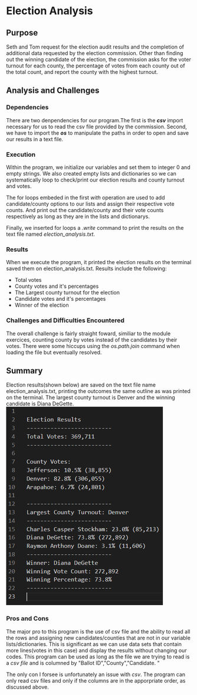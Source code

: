 # Election Analysis

## Purpose
Seth and Tom request for the election audit results and the completion of additional data requested by the election commission. Other than finding out the winning candidate of the election, the commission asks for the voter turnout for each county, the percentage of votes from each county out of the total count, and report the county with the highest turnout.

## Analysis and Challenges
### Dependencies
There are two denpendencies for our program.The first is the **_csv_** import necessary for us to read the csv file provided by the commission. Second, we have to import the **_os_** to manipulate the paths in order to open and save our results in a text file.

### Execution 
Within the program, we initialize our variables and set them to integer 0 and empty strings. We also created empty lists and dictionaries so we can systematically loop to check/print our election results and county turnout and votes. 

The for loops embeded in the first _with_ operation are used to add candidate/county options to our lists and assign their respective vote counts. And print out the candidate/county and their vote counts respectively as long as they are in the lists and dictionarys.

Finally, we inserted for loops a _.write_ command to print the results on the text file named _election_analysis.txt_.

### Results
When we execute the program, it printed the election results on the terminal saved them on election_analysis.txt. Results include the following:
- Total votes
- County votes and it's percentages
- The Largest county turnout for the election
- Candidate votes and it's percentages
- Winner of the election

### Challenges and Difficulties Encountered
The overall challenge is fairly straight foward, similiar to the module exercices, counting county by votes instead of the candidates by their votes. There were some hiccups using the _os.path.join_ command when loading the file but eventually resolved.

## Summary
Election results(shown below) are saved on the text file name election_analysis.txt, printing the outcomes the same outline as was printed on the terminal. The largest county turnout is Denver and the winning candidate is Diana DeGette.
![](Resources/election_results.PNG)

### Pros and Cons
The major pro to this program is the use of csv file and the ability to read all the rows and assigning new candidates/counties that are not in our variable lists/dictionaries. This is significant as we can use data sets that contain more lines(votes in this case) and display the results without changing our codes. This program can be used as long as the file we are trying to read is a _csv file_ and is columned by "Ballot ID","County","Candidate.
"

The only con I forsee is unfortunately an issue with _csv_. The program can only read csv files and only if the columns are in the apporpriate order, as discussed above.
